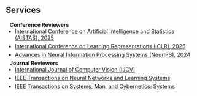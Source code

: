 ## Services

<h4 style="margin:0 10px 0;">Conference Reviewers</h4>

<ul style="margin:0 0 5px;">
  <li><a href="https://neurips.cc/"><autocolor>International Conference on Artificial Intelligence and Statistics (AISTAS), 2025</autocolor></a></li>
</ul>

<ul style="margin:0 0 5px;">
  <li><a href="https://neurips.cc/"><autocolor>International Conference on Learning Representations (ICLR), 2025</autocolor></a></li>
</ul>

<ul style="margin:0 0 5px;">
  <li><a href="https://neurips.cc/"><autocolor>Advances in Neural Information Processing Systems (NeurIPS), 2024</autocolor></a></li>
</ul>

<h4 style="margin:0 10px 0;">Journal Reviewers</h4>

<ul style="margin:0 0 5px;">
  <li><a href="https://www.springer.com/journal/11263"><autocolor>International Journal of Computer Vision (IJCV)</autocolor></a></li>
</ul>

<ul style="margin:0 0 5px;">
  <li><a href="https://cis.ieee.org/publications/t-neural-networks-and-learning-systems"><autocolor>IEEE Transactions on Neural Networks and Learning Systems </autocolor></a></li>
</ul>


<ul style="margin:0 0 5px;">
  <li><a href="https://ieeexplore.ieee.org/xpl/RecentIssue.jsp?punumber=6221021"><autocolor>IEEE Transactions on Systems, Man, and Cybernetics: Systems </autocolor></a></li>
</ul>
